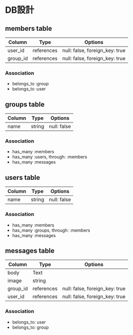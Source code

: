 # DB設計



## members table

| Column   | Type    | Options                        |
| -------- | ------- | ------------------------------ |
| user_id  | references | null: false, foreign_key: true |
| group_id | references | null: false, foreign_key: true |

### Association
- belongs_to :group
- belongs_to :user

## groups table

| Column     | Type    | Options                        |
| ---------- | ------- | ------------------------------ |
| name  | string | null: false |

### Association
- has_many :members
- has_many :users, through: :members
- has_many :messages

## users table

| Column     | Type    | Options                        |
| ---------- | ------- | ------------------------------ |
| name  | string | null: false |

### Association
- has_many :members
- has_many :groups, through: :members
- has_many :messages

## messages table

| Column   | Type    | Options                        |
| -------- | ------- | ------------------------------ |
| body     | Text    |                                |
| image    | string  |                                |
| group_id | references | null: false, foreign_key: true |
| user_id  | references | null: false, foreign_key: true |

### Association
- belongs_to: user
- belongs_to: group


